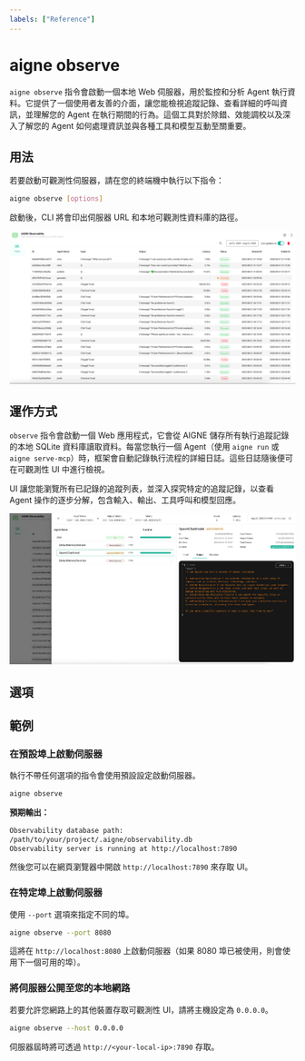 ```yaml
---
labels: ["Reference"]
---
```


# aigne observe

`aigne observe` 指令會啟動一個本地 Web 伺服器，用於監控和分析 Agent 執行資料。它提供了一個使用者友善的介面，讓您能檢視追蹤記錄、查看詳細的呼叫資訊，並理解您的 Agent 在執行期間的行為。這個工具對於除錯、效能調校以及深入了解您的 Agent 如何處理資訊並與各種工具和模型互動至關重要。

## 用法

若要啟動可觀測性伺服器，請在您的終端機中執行以下指令：

```bash 用法 icon=lucide:terminal
aigne observe [options]
```

啟動後，CLI 將會印出伺服器 URL 和本地可觀測性資料庫的路徑。

![AIGNE 可觀測性伺服器執行中介面](../assets/observe/observe-running-interface.png)

## 運作方式

`observe` 指令會啟動一個 Web 應用程式，它會從 AIGNE 儲存所有執行追蹤記錄的本地 SQLite 資料庫讀取資料。每當您執行一個 Agent（使用 `aigne run` 或 `aigne serve-mcp`）時，框架會自動記錄執行流程的詳細日誌。這些日誌隨後便可在可觀測性 UI 中進行檢視。

UI 讓您能瀏覽所有已記錄的追蹤列表，並深入探究特定的追蹤記錄，以查看 Agent 操作的逐步分解，包含輸入、輸出、工具呼叫和模型回應。

![在 AIGNE 可觀測性 UI 中查看呼叫詳細資訊](../assets/observe/observe-view-call-details.png)

## 選項

<x-field data-name="--host" data-type="string" data-default="localhost" data-desc="指定伺服器的主機位址。使用 `0.0.0.0` 可將伺服器公開給您本地網路上的其他裝置。"></x-field>
<x-field data-name="--port" data-type="number" data-default="7890" data-desc="設定伺服器監聽的埠號。如果指定的埠無法使用，它將嘗試尋找下一個可用的埠。也可以透過 `PORT` 環境變數來設定。"></x-field>

## 範例

### 在預設埠上啟動伺服器

執行不帶任何選項的指令會使用預設設定啟動伺服器。

```bash 使用預設設定啟動 icon=lucide:play
aigne observe
```

**預期輸出：**

```text 主控台輸出
Observability database path: /path/to/your/project/.aigne/observability.db
Observability server is running at http://localhost:7890
```

然後您可以在網頁瀏覽器中開啟 `http://localhost:7890` 來存取 UI。

### 在特定埠上啟動伺服器

使用 `--port` 選項來指定不同的埠。

```bash 在自訂埠上啟動 icon=lucide:play-circle
aigne observe --port 8080
```

這將在 `http://localhost:8080` 上啟動伺服器（如果 8080 埠已被使用，則會使用下一個可用的埠）。

### 將伺服器公開至您的本地網路

若要允許您網路上的其他裝置存取可觀測性 UI，請將主機設定為 `0.0.0.0`。

```bash 公開伺服器 icon=lucide:globe
aigne observe --host 0.0.0.0
```

伺服器屆時將可透過 `http://<your-local-ip>:7890` 存取。
